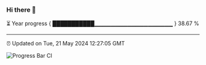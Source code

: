 ### Hi there 👋

⏳ Year progress { ███████████▁▁▁▁▁▁▁▁▁▁▁▁▁▁▁▁▁▁▁ } 38.67 %

---

⏰ Updated on Tue, 21 May 2024 12:27:05 GMT

![Progress Bar CI](https://github.com/liununu/liununu/workflows/Progress%20Bar%20CI/badge.svg)
